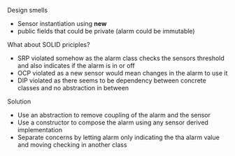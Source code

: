 Design smells

- Sensor instantiation using **new**
- public fields that could be private (alarm could be immutable)

What about SOLID priciples?

- SRP violated somehow as the alarm class checks the sensors threshold and also indicates if the alarm is in or off
- OCP violated as a new sensor would mean changes in the alarm to use it
- DIP violated as there seems to be dependency between concrete classes and no abstraction in between

Solution

- Use an abstraction to remove coupling of the alarm and the sensor
- Use a constructor to compose the alarm using any sensor derived implementation
- Separate concerns by letting alarm only indicating the tha alarm value and moving checking in another class
